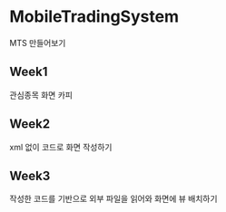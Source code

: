 # MobileTradingSystem

  MTS 만들어보기

## Week1
관심종목 화면 카피


## Week2
xml 없이 코드로 화면 작성하기


## Week3
작성한 코드를 기반으로 외부 파일을 읽어와 화면에 뷰 배치하기
